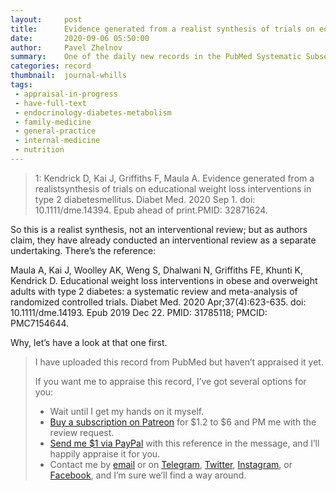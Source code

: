 ```yaml
---
layout:     post
title:      Evidence generated from a realist synthesis of trials on educational weight loss interventions in type 2 diabetes mellitus
date:       2020-09-06 05:50:00
author:     Pavel Zhelnov
summary:    One of the daily new records in the PubMed Systematic Subset indexed by Sep 3, 2020.
categories: record
thumbnail:  journal-whills
tags:
 - appraisal-in-progress
 - have-full-text
 - endocrinology-diabetes-metabolism
 - family-medicine
 - general-practice
 - internal-medicine
 - nutrition
---
```


> 1: Kendrick D, Kai J, Griffiths F, Maula A. Evidence generated from a realistsynthesis of trials on educational weight loss interventions in type 2 diabetesmellitus. Diabet Med. 2020 Sep 1. doi: 10.1111/dme.14394. Epub ahead of print.PMID: 32871624.

So this is a realist synthesis, not an interventional review; but as authors claim, they have already conducted an interventional review as a separate undertaking. There’s the reference:

Maula A, Kai J, Woolley AK, Weng S, Dhalwani N, Griffiths FE, Khunti K,
Kendrick D. Educational weight loss interventions in obese and overweight adults with type 2 diabetes: a systematic review and meta-analysis of randomized controlled trials. Diabet Med. 2020 Apr;37(4):623-635. doi: 10.1111/dme.14193. Epub 2019 Dec 22. PMID: 31785118; PMCID: PMC7154644.

Why, let’s have a look at that one first.

> I have uploaded this record from PubMed but haven’t appraised it yet.
>
> If you want me to appraise this record, I’ve got several options for you:
> * Wait until I get my hands on it myself.
> * [Buy a subscription on Patreon](https://patreon.com/zheln) for $1.2 to $6 and PM me with the review request.
> * [Send me $1 via PayPal](https://paypal.me/pjelnov) with this reference in the message, and I’ll happily appraise it for you.
> * Contact me by [email](mailto:pavel@zheln.com) or on [Telegram](https://t.me/drzhelnov), [Twitter](https://twitter.com/drzhelnov), [Instagram](https://instagram.com/igzheln), or [Facebook](https://facebook.com/drzhelnov), and I’m sure we’ll find a way around.
